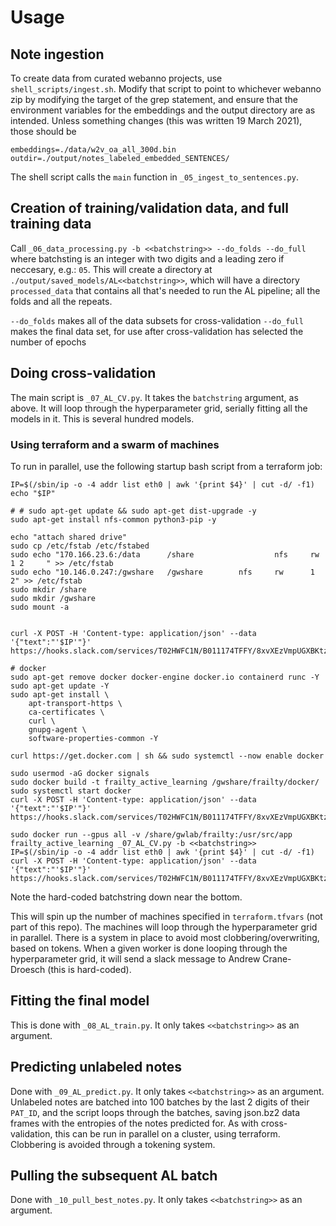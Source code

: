 # Usage

## Note ingestion

To create data from curated webanno projects, use `shell_scripts/ingest.sh`.  Modify that script to point to whichever webanno zip by modifying the target of the grep statement, and ensure that the environment variables for the embeddings and the output directory are as intended.  Unless something changes (this was written 19 March 2021), those should be 

```
embeddings=./data/w2v_oa_all_300d.bin
outdir=./output/notes_labeled_embedded_SENTENCES/
```

The shell script calls the `main` function in `_05_ingest_to_sentences.py`.

## Creation of training/validation data, and full training data

Call `_06_data_processing.py -b <<batchstring>> --do_folds --do_full` where batchsting is an integer with two digits and a leading zero if neccesary, e.g.: `05`.  This will create a directory at `./output/saved_models/AL<<batchstring>>`, which will have a directory `processed_data` that contains all that's needed to run the AL pipeline; all the folds and all the repeats.

`--do_folds` makes all of the data subsets for cross-validation
`--do_full` makes the final data set, for use after cross-validation has selected the number of epochs

## Doing cross-validation

The main script is `_07_AL_CV.py`.  It takes the `batchstring` argument, as above.  It will loop through the hyperparameter grid, serially fitting all the models in it.  This is several hundred models.

### Using terraform and a swarm of machines

To run in parallel, use the following startup bash script from a terraform job:

```
IP=$(/sbin/ip -o -4 addr list eth0 | awk '{print $4}' | cut -d/ -f1)
echo "$IP"

# # sudo apt-get update && sudo apt-get dist-upgrade -y
sudo apt-get install nfs-common python3-pip -y

echo "attach shared drive"
sudo cp /etc/fstab /etc/fstabed
sudo echo "170.166.23.6:/data      /share                  nfs     rw              1 2     " >> /etc/fstab
sudo echo "10.146.0.247:/gwshare   /gwshare        nfs     rw      1 2" >> /etc/fstab
sudo mkdir /share
sudo mkdir /gwshare
sudo mount -a


curl -X POST -H 'Content-type: application/json' --data '{"text":"'$IP'"}' https://hooks.slack.com/services/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

# docker
sudo apt-get remove docker docker-engine docker.io containerd runc -Y
sudo apt-get update -Y
sudo apt-get install \
    apt-transport-https \
    ca-certificates \
    curl \
    gnupg-agent \
    software-properties-common -Y

curl https://get.docker.com | sh && sudo systemctl --now enable docker

sudo usermod -aG docker signals
sudo docker build -t frailty_active_learning /gwshare/frailty/docker/
sudo systemctl start docker
curl -X POST -H 'Content-type: application/json' --data '{"text":"'$IP'"}' https://hooks.slack.com/services/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

sudo docker run --gpus all -v /share/gwlab/frailty:/usr/src/app frailty_active_learning _07_AL_CV.py -b <<batchstring>>
IP=$(/sbin/ip -o -4 addr list eth0 | awk '{print $4}' | cut -d/ -f1)
curl -X POST -H 'Content-type: application/json' --data '{"text":"'$IP'"}' https://hooks.slack.com/services/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
```

Note the hard-coded batchstring down near the bottom.   

This will spin up the number of machines specified in `terraform.tfvars` (not part of this repo).  The machines will loop through the hyperparameter grid in parallel.  There is a system in place to avoid most clobbering/overwriting, based on tokens.  When a given worker is done looping through the hyperparameter grid, it will send a slack message to Andrew Crane-Droesch (this is hard-coded).

## Fitting the final model

This is done with `_08_AL_train.py`.  It only takes `<<batchstring>>` as an argument.  

## Predicting unlabeled notes

Done with `_09_AL_predict.py`.  It only takes `<<batchstring>>` as an argument.  Unlabeled notes are batched into 100 batches by the last 2 digits of their `PAT_ID`, and the script loops through the batches, saving json.bz2 data frames with the entropies of the notes predicted for.  As with cross-validation, this can be run in parallel on a cluster, using terraform.  Clobbering is avoided through a tokening system.

## Pulling the subsequent AL batch

Done with `_10_pull_best_notes.py`.  It only takes `<<batchstring>>` as an argument.  